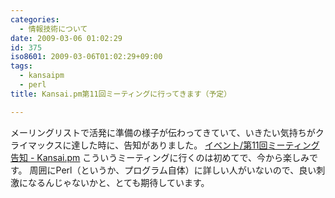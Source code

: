 ```yaml
---
categories:
  - 情報技術について
date: 2009-03-06 01:02:29
id: 375
iso8601: 2009-03-06T01:02:29+09:00
tags:
  - kansaipm
  - perl
title: Kansai.pm第11回ミーティングに行ってきます（予定）

---
```


<p>メーリングリストで活発に準備の様子が伝わってきていて、いきたい気持ちがクライマックスに達した時に、告知がありました。
<a href="http://kansai.pm.org/cgi-bin/wiki.cgi?page=%A5%A4%A5%D9%A5%F3%A5%C8%2F%C2%E811%B2%F3%A5%DF%A1%BC%A5%C6%A5%A3%A5%F3%A5%B0%B9%F0%C3%CE">イベント/第11回ミーティング告知 - Kansai.pm</a>
こういうミーティングに行くのは初めてで、今から楽しみです。
周囲にPerl（というか、プログラム自体）に詳しい人がいないので、良い刺激になるんじゃないかと、とても期待しています。</p>
    	